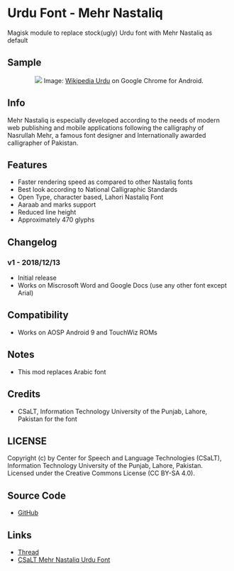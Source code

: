 # Urdu Font - Mehr Nastaliq
Magisk module to replace stock(ugly) Urdu font with Mehr Nastaliq as default

## Sample
<div align="center">
<img src="https://raw.githubusercontent.com/NaeemBolchhi/Font-Module-Samples/master/Bengali%20Samples/HindSiliguri.png">
Image: <a href="https://ur.wikipedia.org/wiki/%D8%A7%D8%B1%D8%AF%D9%88">Wikipedia Urdu</a> on Google Chrome for Android.</div>

## Info
Mehr Nastaliq is especially developed according to the needs of modern web publishing and mobile applications following the calligraphy of Nasrullah Mehr, a famous font designer and Internationally awarded calligrapher of Pakistan.

## Features
* Faster rendering speed as compared to other Nastaliq fonts
* Best look according to National Calligraphic Standards
* Open Type, character based, Lahori Nastaliq Font
* Aaraab and marks support
* Reduced line height
* Approximately 470 glyphs

## Changelog
### v1 - 2018/12/13
* Initial release
* Works on Miscrosoft Word and Google Docs (use any other font except Arial)

## Compatibility
* Works on AOSP Android 9 and TouchWiz ROMs

## Notes
* This mod replaces Arabic font

## Credits
* CSaLT, Information Technology University of the Punjab, Lahore, Pakistan for the font

## LICENSE
Copyright (c) by Center for Speech and Language Technologies (CSaLT), Information Technology University of the Punjab, Lahore, Pakistan. Licensed under the Creative Commons License (CC BY-SA 4.0).

## Source Code
* [GitHub](https://github.com/Magisk-Modules-Repo/beng_HindSiliguri)

## Links
* [Thread]()
* [CSaLT Mehr Nastaliq Urdu Font](http://csalt.itu.edu.pk/urdufont/)
